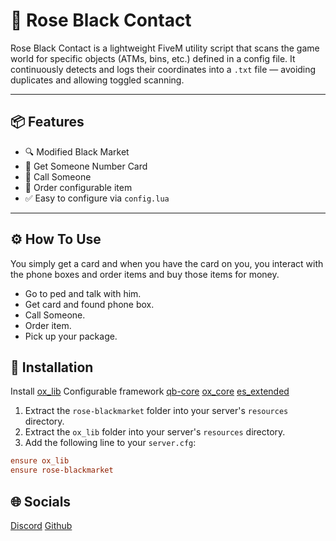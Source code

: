# 🌹 Rose Black Contact

Rose Black Contact is a lightweight FiveM utility script that scans the game world for specific objects (ATMs, bins, etc.) defined in a config file. It continuously detects and logs their coordinates into a `.txt` file — avoiding duplicates and allowing toggled scanning.

---

## 📦 Features

- 🔍 Modified Black Market
- 🤝 Get Someone Number Card
- 🧠 Call Someone
- 💾 Order configurable item
- ✅ Easy to configure via `config.lua`

---

## ⚙️ How To Use

You simply get a card and when you have the card on you, you interact with the phone boxes and order items and buy those items for money.

- Go to ped and talk with him.
- Get card and found phone box.
- Call Someone.
- Order item.
- Pick up your package.

## 🚀 Installation

Install [ox_lib](https://github.com/overextended/ox_lib)
Configurable framework [qb-core](https://docs.qbcore.org/qbcore-documentation/qb-core/core-object) [ox_core](https://github.com/overextended/ox_core) [es_extended](https://docs.esx-framework.org/en/esx_core)

1. Extract the `rose-blackmarket` folder into your server's `resources` directory.
2. Extract the `ox_lib` folder into your server's `resources` directory.
3. Add the following line to your `server.cfg`:

```cfg
ensure ox_lib
ensure rose-blackmarket
```

## 🌐 Socials

[Discord](https://discord.gg/UY8Z3fRFZ5)
[Github](https://github.com/Loreose)
